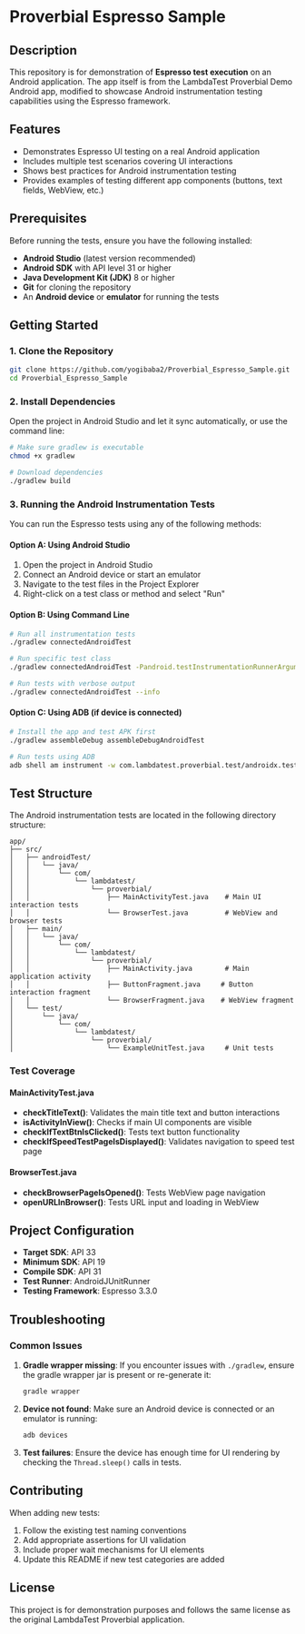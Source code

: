 # Proverbial Espresso Sample

## Description

This repository is for demonstration of **Espresso test execution** on an Android application. The app itself is from the LambdaTest Proverbial Demo Android app, modified to showcase Android instrumentation testing capabilities using the Espresso framework.

## Features

- Demonstrates Espresso UI testing on a real Android application
- Includes multiple test scenarios covering UI interactions
- Shows best practices for Android instrumentation testing
- Provides examples of testing different app components (buttons, text fields, WebView, etc.)

## Prerequisites

Before running the tests, ensure you have the following installed:

- **Android Studio** (latest version recommended)
- **Android SDK** with API level 31 or higher
- **Java Development Kit (JDK)** 8 or higher
- **Git** for cloning the repository
- An **Android device** or **emulator** for running the tests

## Getting Started

### 1. Clone the Repository

```bash
git clone https://github.com/yogibaba2/Proverbial_Espresso_Sample.git
cd Proverbial_Espresso_Sample
```

### 2. Install Dependencies

Open the project in Android Studio and let it sync automatically, or use the command line:

```bash
# Make sure gradlew is executable
chmod +x gradlew

# Download dependencies
./gradlew build
```

### 3. Running the Android Instrumentation Tests

You can run the Espresso tests using any of the following methods:

#### Option A: Using Android Studio
1. Open the project in Android Studio
2. Connect an Android device or start an emulator
3. Navigate to the test files in the Project Explorer
4. Right-click on a test class or method and select "Run"

#### Option B: Using Command Line
```bash
# Run all instrumentation tests
./gradlew connectedAndroidTest

# Run specific test class
./gradlew connectedAndroidTest -Pandroid.testInstrumentationRunnerArguments.class=com.lambdatest.proverbial.MainActivityTest

# Run tests with verbose output
./gradlew connectedAndroidTest --info
```

#### Option C: Using ADB (if device is connected)
```bash
# Install the app and test APK first
./gradlew assembleDebug assembleDebugAndroidTest

# Run tests using ADB
adb shell am instrument -w com.lambdatest.proverbial.test/androidx.test.runner.AndroidJUnitRunner
```

## Test Structure

The Android instrumentation tests are located in the following directory structure:

```
app/
├── src/
│   ├── androidTest/
│   │   └── java/
│   │       └── com/
│   │           └── lambdatest/
│   │               └── proverbial/
│   │                   ├── MainActivityTest.java    # Main UI interaction tests
│   │                   └── BrowserTest.java         # WebView and browser tests
│   ├── main/
│   │   └── java/
│   │       └── com/
│   │           └── lambdatest/
│   │               └── proverbial/
│   │                   ├── MainActivity.java        # Main application activity
│   │                   ├── ButtonFragment.java     # Button interaction fragment
│   │                   └── BrowserFragment.java    # WebView fragment
│   └── test/
│       └── java/
│           └── com/
│               └── lambdatest/
│                   └── proverbial/
│                       └── ExampleUnitTest.java     # Unit tests
```

### Test Coverage

#### MainActivityTest.java
- **checkTitleText()**: Validates the main title text and button interactions
- **isActivityInView()**: Checks if main UI components are visible
- **checkIfTextBtnIsClicked()**: Tests text button functionality
- **checkIfSpeedTestPageIsDisplayed()**: Validates navigation to speed test page

#### BrowserTest.java
- **checkBrowserPageIsOpened()**: Tests WebView page navigation
- **openURLInBrowser()**: Tests URL input and loading in WebView

## Project Configuration

- **Target SDK**: API 33
- **Minimum SDK**: API 19
- **Compile SDK**: API 31
- **Test Runner**: AndroidJUnitRunner
- **Testing Framework**: Espresso 3.3.0

## Troubleshooting

### Common Issues

1. **Gradle wrapper missing**: If you encounter issues with `./gradlew`, ensure the gradle wrapper jar is present or re-generate it:
   ```bash
   gradle wrapper
   ```

2. **Device not found**: Make sure an Android device is connected or an emulator is running:
   ```bash
   adb devices
   ```

3. **Test failures**: Ensure the device has enough time for UI rendering by checking the `Thread.sleep()` calls in tests.

## Contributing

When adding new tests:
1. Follow the existing test naming conventions
2. Add appropriate assertions for UI validation
3. Include proper wait mechanisms for UI elements
4. Update this README if new test categories are added

## License

This project is for demonstration purposes and follows the same license as the original LambdaTest Proverbial application. 
